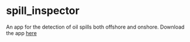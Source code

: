 # spill_inspector
 An app for the detection of oil spills both offshore and onshore. Download the app [here](https://drive.google.com/file/d/1QcFrFCcLCAEpT2CKoGUuFvU_PWX_PJ77/view?usp=sharing)
